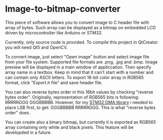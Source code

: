 # Image-to-bitmap-converter
This piece of software allows you to convert image to C header file with array of bytes. Such array can be displayed as a bitmap on embedded LCD driven by microcontroller like Arduino or STM32.

Currently, only source code is provided. To compile this project in QtCreator you will need Qt5 and OpenCV.

To convert image, just select "Open image" button and select image file from your file system. Supported file formats are .png, .jpg and .bmp. Image preview will be displayed in a main window of appliccation. Then specify array name in a textbox. Keep in mind that it can't start with a number and can contain only ASCII letters. To export 16-bit color array in RGB565 format, click "Export.h file" and save header file. 

You can also reverse bytes order in this 16bit values by checking "reverse bytes order". Originally, representation of RGB565 bits is following: RRRRRGGG GGGBBBBB. However, for my [STM32 DMA library](https://github.com/wjklimek1/ILI9341_DMA_library) i needed to place LSB first, to get: GGGBBBBB RRRRRGGG. This is what "reverse bytes order" does.

You can create also a binary bitmap, but currently it is exported as RGB565 array containing only white and black pixels. This feature will be developded in a future.
